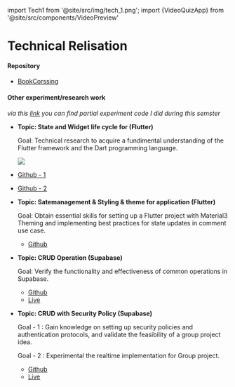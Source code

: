 import Tech1 from '@site/src/img/tech_1.png';
import {VideoQuizApp} from '@site/src/components/VideoPreview'

# Technical Relisation

#### Repository

- [<u>BookCorssing</u>](https://github.com/zyhzsh/BikeCorssing)

#### Other experiment/research work

_via this [<u>link</u>](https://github.com/zyhzsh/s7-workshop-pototypes) you can find partial experiment code I did during this semster_

- **Topic: State and Widget life cycle for (Flutter)**

  Goal: Technical research to acquire a fundimental understanding of the Flutter framework and the Dart programming language.
  <div style={{ backgroundColor: '#F9F9F9', padding: '20px' , display:'flex', 'flex-wrap': 'wrap' ,'justify-content': 'center' }}>
    <img src={Tech1} style={{width:200,padding: '20px' }}/>
    <VideoQuizApp />
  </div>

- [<u>Github - 1</u>](https://github.com/zyhzsh/s7-workshop-pototypes/tree/main/flutter-basic/flutter_demo_one)
- [<u>Github - 2</u>](https://github.com/zyhzsh/s7-workshop-pototypes/tree/main/flutter-basic/quiz_demo_app)

- **Topic: Satemanagement & Styling & theme for application (Flutter)**

  Goal: Obtain essential skills for setting up a Flutter project with Material3 Theming and implementing best practices for state updates in comment use case.

  - [<u>Github</u>](https://github.com/zyhzsh/s7-workshop-pototypes/tree/main/flutter_interactivity_theming)

- **Topic: CRUD Operation (Supabase)**

  Goal: Verify the functionality and effectiveness of common operations in Supabase.

  - [<u>Github</u>](https://github.com/zyhzsh/s7-workshop-pototypes/tree/main/supabase-example-2)
  - [<u>Live</u>](https://s7-workshop-pototypes.vercel.app/)

- **Topic: CRUD with Security Policy (Supabase)**

  Goal - 1 : Gain knowledge on setting up security policies and authentication protocols, and validate the feasibility of a group project idea.

  Goal - 2 : Experimental the realtime implementation for Group project.

  - [<u>Github</u>](https://github.com/zyhzsh/s7-workshop-pototypes/tree/main/climbtrain-pototype-app)
  - [<u>Live</u>](https://s7-climbtrain-pototypes.vercel.app/)
